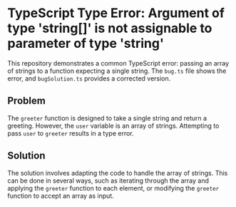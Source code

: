 # TypeScript Type Error: Argument of type 'string[]' is not assignable to parameter of type 'string'

This repository demonstrates a common TypeScript error: passing an array of strings to a function expecting a single string.  The `bug.ts` file shows the error, and `bugSolution.ts` provides a corrected version.

## Problem

The `greeter` function is designed to take a single string and return a greeting. However, the `user` variable is an array of strings. Attempting to pass `user` to `greeter` results in a type error.

## Solution

The solution involves adapting the code to handle the array of strings.  This can be done in several ways, such as iterating through the array and applying the `greeter` function to each element, or modifying the `greeter` function to accept an array as input.